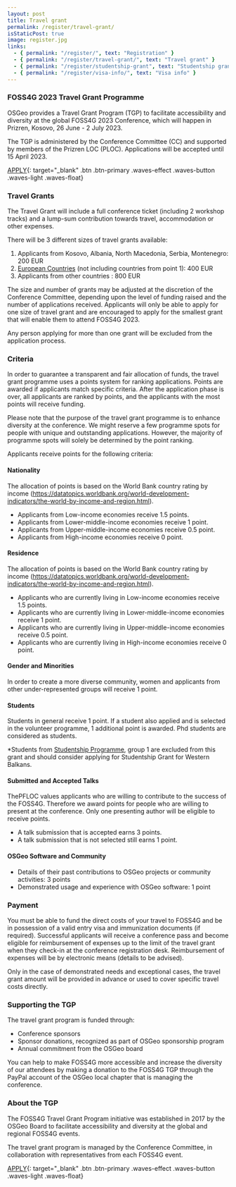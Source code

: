 ```yaml
---
layout: post
title: Travel grant
permalink: /register/travel-grant/
isStaticPost: true
image: register.jpg
links:
  - { permalink: "/register/", text: "Registration" }
  - { permalink: "/register/travel-grant/", text: "Travel grant" }
  - { permalink: "/register/studentship-grant", text: "Studentship grant" }
  - { permalink: "/register/visa-info/", text: "Visa info" }
---
```


### FOSS4G 2023 Travel Grant Programme

OSGeo provides a Travel Grant Program (TGP) to facilitate accessibility and diversity at the global FOSS4G 2023 Conference, which will happen in Prizren, Kosovo, 26 June - 2 July 2023.

The TGP is administered by the Conference Committee (CC) and supported by members of the Prizren LOC (PLOC). Applications will be accepted until 15 April 2023.

[APPLY](https://forms.gle/br7DDT7UHTpy7Lax9){: target="\_blank" .btn .btn-primary .waves-effect .waves-button .waves-light .waves-float}

### Travel Grants

The Travel Grant will include a full conference ticket (including 2 workshop tracks) and a lump-sum contribution towards travel, accommodation or other expenses.

There will be 3 different sizes of travel grants available:

1. Applicants from Kosovo, Albania, North Macedonia, Serbia, Montenegro: 200 EUR
2. [European Countries](https://en.wikipedia.org/wiki/List_of_European_countries_by_population) (not including countries from point 1): 400 EUR
3. Applicants from other countries : 800 EUR

The size and number of grants may be adjusted at the discretion of the Conference Committee, depending upon the level of funding raised and the number of applications received. Applicants will only be able to apply for one size of travel grant and are encouraged to apply for the smallest grant that will enable them to attend FOSS4G 2023.

Any person applying for more than one grant will be excluded from the application process.

### Criteria

In order to guarantee a transparent and fair allocation of funds, the travel grant programme uses a points system for ranking applications. Points are awarded if applicants match specific criteria. After the application phase is over, all applicants are ranked by points, and the applicants with the most points will receive funding.

Please note that the purpose of the travel grant programme is to enhance diversity at the conference. We might reserve a few programme spots for people with unique and outstanding applications. However, the majority of programme spots will solely be determined by the point ranking.

Applicants receive points for the following criteria:

#### Nationality

The allocation of points is based on the World Bank country rating by income (<https://datatopics.worldbank.org/world-development-indicators/the-world-by-income-and-region.html>).

- Applicants from Low-income economies receive 1.5 points.
- Applicants from Lower-middle-income economies receive 1 point.
- Applicants from Upper-middle-income economies receive 0.5 point.
- Applicants from High-income economies receive 0 point.

#### Residence

The allocation of points is based on the World Bank country rating by income (<https://datatopics.worldbank.org/world-development-indicators/the-world-by-income-and-region.html>).

- Applicants who are currently living in Low-income economies receive 1.5 points.
- Applicants who are currently living in Lower-middle-income economies receive 1 point.
- Applicants who are currently living in Upper-middle-income economies receive 0.5 point.
- Applicants who are currently living in High-income economies receive 0 point.

#### Gender and Minorities

In order to create a more diverse community, women and applicants from other under-represented groups will receive 1 point.

#### Students

Students in general receive 1 point. If a student also applied and is selected in the volunteer programme, 1 additional point is awarded. Phd students are considered as students.

\*Students from [Studentship Programme](/register/studentship-grant), group 1 are excluded from this grant and should consider applying for Studentship Grant for Western Balkans.

#### Submitted and Accepted Talks

ThePFLOC values applicants who are willing to contribute to the success of the FOSS4G. Therefore we award points for people who are willing to present at the conference. Only one presenting author will be eligible to receive points.

- A talk submission that is accepted earns 3 points.
- A talk submission that is not selected still earns 1 point.

#### OSGeo Software and Community

- Details of their past contributions to OSGeo projects or community activities: 3 points
- Demonstrated usage and experience with OSGeo software: 1 point

### Payment

You must be able to fund the direct costs of your travel to FOSS4G and be in possession of a valid entry visa and immunization documents (if required). Successful applicants will receive a conference pass and become eligible for reimbursement of expenses up to the limit of the travel grant when they check-in at the conference registration desk. Reimbursement of expenses will be by electronic means (details to be advised).

Only in the case of demonstrated needs and exceptional cases, the travel grant amount will be provided in advance or used to cover specific travel costs directly.

### Supporting the TGP

The travel grant program is funded through:

- Conference sponsors
- Sponsor donations, recognized as part of OSGeo sponsorship program
- Annual commitment from the OSGeo board

You can help to make FOSS4G more accessible and increase the diversity of our attendees by making a donation to the FOSS4G TGP through the PayPal account of the OSGeo local chapter that is managing the conference.

### About the TGP

The FOSS4G Travel Grant Program initiative was established in 2017 by the OSGeo Board to facilitate accessibility and diversity at the global and regional FOSS4G events.

The travel grant program is managed by the Conference Committee, in collaboration with representatives from each FOSS4G event.

[APPLY](https://forms.gle/br7DDT7UHTpy7Lax9){: target="\_blank" .btn .btn-primary .waves-effect .waves-button .waves-light .waves-float}
